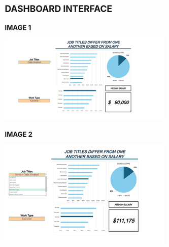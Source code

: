 # DASHBOARD INTERFACE


## IMAGE 1
![DASHBOARD](images/proj-1/dashboard-1.png)

## IMAGE 2
![DASHBOARD](images/proj-1/dashboard-2.png)
